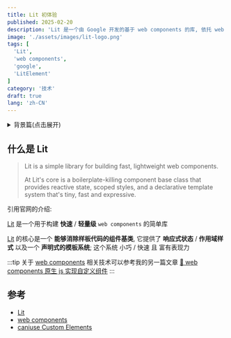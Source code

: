 ```yaml
---
title: Lit 初体验
published: 2025-02-20
description: 'Lit 是一个由 Google 开发的基于 web components 的库, 依托 web components 计数, 可以在任意前端项目中使用(vue / react / angular / ...)'
image: './assets/images/lit-logo.png'
tags: [
  'Lit',
  'web components',
  'google',
  'LitElement'
]
category: '技术'
draft: true
lang: 'zh-CN'
---
```


<details>
<summary>背景篇(点击展开)</summary>

## 缘起

最近接到了一个新需求, 要开发一个与 `AI` 进行对话的 `demo`(组件), 类似于 [chatgpt 网页版](https://chat.openai.com), 需要满足以下条件:
- 要 **在现有框架(`vue3` / `ant-design-vue@3`)中使用**
- 既要可以单独部署(**单页面**), 又要能作为 **组件** 集成到现有项目
- 因为要在现有项目中引入(嵌入), 所以尽量不引入过大的依赖, 保持 **轻量**
- 需求还未确定, 要有 **良好的扩展性**
- 未来可能在使用其他技术栈(例如 `vue2` / `react` / `angular`)的项目中使用, 需要有 **良好的兼容性**

其实在开源社区已经有非常多的 [chat ui](https://github.com/search?q=chat+ui&ref=opensearch&type=repositories), 但基本都是单独的项目, **无法作为组件引入**, *似乎每个项目都立志的成为独具一格的产品*

阿里的 [ant-design-x](https://x.ant.design/index-cn) 有 `vue` 版本 [ant-design-vue-x](https://github.com/wzc520pyfm/ant-design-x-vue), 它是一个成熟的组件库, 看起来满足我们的要求, 但它依赖于 `ant-design-vue@4`, 我们的项目中使用的是 `ant-design-vue@3`, 所以引入就报错了, 只能通过 `iframe` 的方式引入 😭

::github{repo="wzc520pyfm/ant-design-x-vue"}

## 前言
经过一番苦寻, 终于找到了一个名为 [deepchat](https://deepchat.dev/) 的项目, 它基于 **web components** 创建, 所以与前端基础框架无关, 更与组件库无关, 你甚至可以在纯 `html+css+js` 项目中使用它

::github{repo="OvidijusParsiunas/deep-chat"}

将其引入到 `vue` 项目中, 发现可以正常使用, 非常 `nice` 😎, 关于 `vue` 的 [web components](https://developer.mozilla.org/zh-CN/docs/Web/API/Web_components) 兼容性, 可参考我的另一篇文章 [vue & web components](../web-components/#vue--web-components)

---

![](./assets/images/web-components.webp)

久闻 [web components](https://developer.mozilla.org/zh-CN/docs/Web/API/Web_components) 大名, 之前工作中并未接触到它, 如今看到它无敌的兼容性, 留下了激动地泪水 😭; 在各种框架与库中兜兜转转, 最终回到了前端原生技术

前端技术更新迭代这么多年, 新技术和新框架层出不穷, 生态割裂严重:
- 基础组件的开发者有时不得不为每个 **前端框架** 都做一个 `adapter`(`@xxx/vue` / `@xxx/react`  / `@xxx/angular`)
- 甚至为每个 **框架的不同版本** 做兼容性处理(`vue2` 和 `vue3`)
- 像 [ant-design-vue-x](https://github.com/wzc520pyfm/ant-design-x-vue) 这样与组件库绑定的组件库, 甚至无法为 **组件库的其他版本** 提供支持

</details>

## 什么是 Lit
> Lit is a simple library for building fast, lightweight web components.
>
> At Lit's core is a boilerplate-killing component base class that provides reactive state, scoped styles, and a declarative template system that's tiny, fast and expressive.

引用官网的介绍:

[Lit](https://lit.dev) 是一个用于构建 **快速** / **轻量级** `web components` 的简单库

[Lit](https://lit.dev) 的核心是一个 **能够消除样板代码的组件基类**, 它提供了 **响应式状态** / **作用域样式** 以及一个 **声明式的模板系统**; 这个系统 小巧 / 快速 且 富有表现力

:::tip
关于 [web components](https://developer.mozilla.org/zh-CN/docs/Web/API/Web_components) 相关技术可以参考我的另一篇文章 [🔗 web components 原生 js 实现自定义组件](./web-components.md)
:::


## 参考
- [Lit](https://lit.dev)
- [web components](https://developer.mozilla.org/zh-CN/docs/Web/API/Web_components)
- [caniuse Custom Elements](https://caniuse.com/?search=web%20components)
